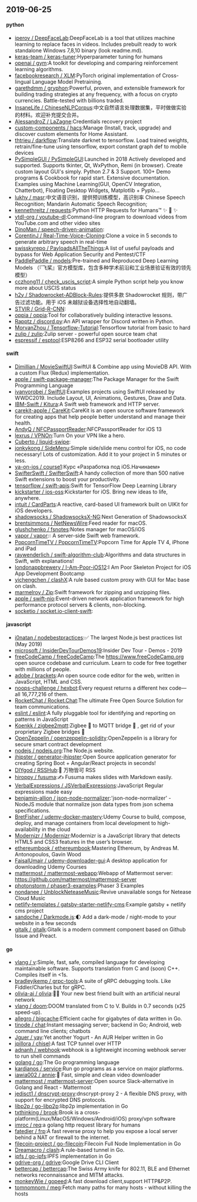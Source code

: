 ## 2019-06-25

#### python
* [iperov / DeepFaceLab](https://github.com/iperov/DeepFaceLab):DeepFaceLab is a tool that utilizes machine learning to replace faces in videos. Includes prebuilt ready to work standalone Windows 7,8,10 binary (look readme.md).
* [keras-team / keras-tuner](https://github.com/keras-team/keras-tuner):Hyperparameter tuning for humans
* [openai / gym](https://github.com/openai/gym):A toolkit for developing and comparing reinforcement learning algorithms.
* [facebookresearch / XLM](https://github.com/facebookresearch/XLM):PyTorch original implementation of Cross-lingual Language Model Pretraining.
* [garethdmm / gryphon](https://github.com/garethdmm/gryphon):Powerful, proven, and extensible framework for building trading strategies at any frequency, with a focus on crypto currencies. Battle-tested with billions traded.
* [InsaneLife / ChineseNLPCorpus](https://github.com/InsaneLife/ChineseNLPCorpus):中文自然语言处理数据集，平时做做实验的材料。欢迎补充提交合并。
* [AlessandroZ / LaZagne](https://github.com/AlessandroZ/LaZagne):Credentials recovery project
* [custom-components / hacs](https://github.com/custom-components/hacs):Manage (Install, track, upgrade) and discover custom elements for Home Assistant.
* [thtrieu / darkflow](https://github.com/thtrieu/darkflow):Translate darknet to tensorflow. Load trained weights, retrain/fine-tune using tensorflow, export constant graph def to mobile devices
* [PySimpleGUI / PySimpleGUI](https://github.com/PySimpleGUI/PySimpleGUI):Launched in 2018 Actively developed and supported. Supports tkinter, Qt, WxPython, Remi (in browser). Create custom layout GUI's simply. Python 2.7 & 3 Support. 100+ Demo programs & Cookbook for rapid start. Extensive documentation. Examples using Machine Learning(GUI, OpenCV Integration, Chatterbot), Floating Desktop Widgets, Matplotlib + Pyplo…
* [lukhy / masr](https://github.com/lukhy/masr):中文语音识别，提供预训练模型，高识别率 Chinese Speech Recognition; Mandarin Automatic Speech Recognition;
* [kennethreitz / requests](https://github.com/kennethreitz/requests):Python HTTP Requests for Humans™
✨
🍰
✨
* [ytdl-org / youtube-dl](https://github.com/ytdl-org/youtube-dl):Command-line program to download videos from YouTube.com and other video sites
* [DinoMan / speech-driven-animation](https://github.com/DinoMan/speech-driven-animation):
* [CorentinJ / Real-Time-Voice-Cloning](https://github.com/CorentinJ/Real-Time-Voice-Cloning):Clone a voice in 5 seconds to generate arbitrary speech in real-time
* [swisskyrepo / PayloadsAllTheThings](https://github.com/swisskyrepo/PayloadsAllTheThings):A list of useful payloads and bypass for Web Application Security and Pentest/CTF
* [PaddlePaddle / models](https://github.com/PaddlePaddle/models):Pre-trained and Reproduced Deep Learning Models （『飞桨』官方模型库，包含多种学术前沿和工业场景验证有效的领先模型）
* [cczhong11 / check_uscis_script](https://github.com/cczhong11/check_uscis_script):A simple Python script help you know more about USCIS status
* [h2y / Shadowrocket-ADBlock-Rules](https://github.com/h2y/Shadowrocket-ADBlock-Rules):提供多款 Shadowrocket 规则，带广告过滤功能。用于 iOS 未越狱设备选择性地自动翻墙。
* [STVIR / Grid-R-CNN](https://github.com/STVIR/Grid-R-CNN):
* [oppia / oppia](https://github.com/oppia/oppia):Tool for collaboratively building interactive lessons.
* [Rapptz / discord.py](https://github.com/Rapptz/discord.py):An API wrapper for Discord written in Python.
* [MorvanZhou / Tensorflow-Tutorial](https://github.com/MorvanZhou/Tensorflow-Tutorial):Tensorflow tutorial from basic to hard
* [zulip / zulip](https://github.com/zulip/zulip):Zulip server - powerful open source team chat
* [espressif / esptool](https://github.com/espressif/esptool):ESP8266 and ESP32 serial bootloader utility

#### swift
* [Dimillian / MovieSwiftUI](https://github.com/Dimillian/MovieSwiftUI):SwiftUI & Combine app using MovieDB API. With a custom Flux (Redux) implementation.
* [apple / swift-package-manager](https://github.com/apple/swift-package-manager):The Package Manager for the Swift Programming Language
* [ivanvorobei / SwiftUI](https://github.com/ivanvorobei/SwiftUI):Examples projects using SwiftUI released by WWDC2019. Include Layout, UI, Animations, Gestures, Draw and Data.
* [IBM-Swift / Kitura](https://github.com/IBM-Swift/Kitura):A Swift web framework and HTTP server.
* [carekit-apple / CareKit](https://github.com/carekit-apple/CareKit):CareKit is an open source software framework for creating apps that help people better understand and manage their health.
* [AndyQ / NFCPassportReader](https://github.com/AndyQ/NFCPassportReader):NFCPassportReader for iOS 13
* [lexrus / VPNOn](https://github.com/lexrus/VPNOn):Turn On your VPN like a hero.
* [Cuberto / liquid-swipe](https://github.com/Cuberto/liquid-swipe):
* [jonkykong / SideMenu](https://github.com/jonkykong/SideMenu):Simple side/slide menu control for iOS, no code necessary! Lots of customization. Add it to your project in 5 minutes or less.
* [ya-on-ios / course1](https://github.com/ya-on-ios/course1):Курс «Разработка под iOS.Начинаем»
* [SwifterSwift / SwifterSwift](https://github.com/SwifterSwift/SwifterSwift):A handy collection of more than 500 native Swift extensions to boost your productivity.
* [tensorflow / swift-apis](https://github.com/tensorflow/swift-apis):Swift for TensorFlow Deep Learning Library
* [kickstarter / ios-oss](https://github.com/kickstarter/ios-oss):Kickstarter for iOS. Bring new ideas to life, anywhere.
* [intuit / CardParts](https://github.com/intuit/CardParts):A reactive, card-based UI framework built on UIKit for iOS developers.
* [shadowsocks / ShadowsocksX-NG](https://github.com/shadowsocks/ShadowsocksX-NG):Next Generation of ShadowsocksX
* [brentsimmons / NetNewsWire](https://github.com/brentsimmons/NetNewsWire):Feed reader for macOS.
* [glushchenko / fsnotes](https://github.com/glushchenko/fsnotes):Notes manager for macOS/iOS
* [vapor / vapor](https://github.com/vapor/vapor):💧
A server-side Swift web framework.
* [PopcornTimeTV / PopcornTimeTV](https://github.com/PopcornTimeTV/PopcornTimeTV):Popcorn Time for Apple TV 4, iPhone and iPad
* [raywenderlich / swift-algorithm-club](https://github.com/raywenderlich/swift-algorithm-club):Algorithms and data structures in Swift, with explanations!
* [londonappbrewery / I-Am-Poor-iOS12](https://github.com/londonappbrewery/I-Am-Poor-iOS12):I Am Poor Skeleton Project for iOS App Development Bootcamp
* [yichengchen / clashX](https://github.com/yichengchen/clashX):A rule based custom proxy with GUI for Mac base on clash.
* [marmelroy / Zip](https://github.com/marmelroy/Zip):Swift framework for zipping and unzipping files.
* [apple / swift-nio](https://github.com/apple/swift-nio):Event-driven network application framework for high performance protocol servers & clients, non-blocking.
* [socketio / socket.io-client-swift](https://github.com/socketio/socket.io-client-swift):

#### javascript
* [i0natan / nodebestpractices](https://github.com/i0natan/nodebestpractices):✅
The largest Node.js best practices list (May 2019)
* [microsoft / InsiderDevTourDemos19](https://github.com/microsoft/InsiderDevTourDemos19):Insider Dev Tour - Demos - 2019
* [freeCodeCamp / freeCodeCamp](https://github.com/freeCodeCamp/freeCodeCamp):The https://www.freeCodeCamp.org open source codebase and curriculum. Learn to code for free together with millions of people.
* [adobe / brackets](https://github.com/adobe/brackets):An open source code editor for the web, written in JavaScript, HTML and CSS.
* [noops-challenge / hexbot](https://github.com/noops-challenge/hexbot):Every request returns a different hex code—all 16,777,216 of them.
* [RocketChat / Rocket.Chat](https://github.com/RocketChat/Rocket.Chat):The ultimate Free Open Source Solution for team communications.
* [eslint / eslint](https://github.com/eslint/eslint):A fully pluggable tool for identifying and reporting on patterns in JavaScript
* [Koenkk / zigbee2mqtt](https://github.com/Koenkk/zigbee2mqtt):Zigbee
🐝
to MQTT bridge
🌉
, get rid of your proprietary Zigbee bridges
🔨
* [OpenZeppelin / openzeppelin-solidity](https://github.com/OpenZeppelin/openzeppelin-solidity):OpenZeppelin is a library for secure smart contract development
* [nodejs / nodejs.org](https://github.com/nodejs/nodejs.org):The Node.js website.
* [jhipster / generator-jhipster](https://github.com/jhipster/generator-jhipster):Open Source application generator for creating Spring Boot + Angular/React projects in seconds!
* [DIYgod / RSSHub](https://github.com/DIYgod/RSSHub):🍰
万物皆可 RSS
* [hiroppy / fusuma](https://github.com/hiroppy/fusuma):✍️
Fusuma makes slides with Markdown easily.
* [VerbalExpressions / JSVerbalExpressions](https://github.com/VerbalExpressions/JSVerbalExpressions):JavaScript Regular expressions made easy
* [benjamin-allion / json-node-normalizer](https://github.com/benjamin-allion/json-node-normalizer):'json-node-normalizer' - NodeJS module that normalize json data types from json schema specifications.
* [BretFisher / udemy-docker-mastery](https://github.com/BretFisher/udemy-docker-mastery):Udemy Course to build, compose, deploy, and manage containers from local development to high-availability in the cloud
* [Modernizr / Modernizr](https://github.com/Modernizr/Modernizr):Modernizr is a JavaScript library that detects HTML5 and CSS3 features in the user’s browser.
* [ethereumbook / ethereumbook](https://github.com/ethereumbook/ethereumbook):Mastering Ethereum, by Andreas M. Antonopoulos, Gavin Wood
* [FaisalUmair / udemy-downloader-gui](https://github.com/FaisalUmair/udemy-downloader-gui):A desktop application for downloading Udemy Courses
* [mattermost / mattermost-webapp](https://github.com/mattermost/mattermost-webapp):Webapp of Mattermost server: https://github.com/mattermost/mattermost-server
* [photonstorm / phaser3-examples](https://github.com/photonstorm/phaser3-examples):Phaser 3 Examples
* [nondanee / UnblockNeteaseMusic](https://github.com/nondanee/UnblockNeteaseMusic):Revive unavailable songs for Netease Cloud Music
* [netlify-templates / gatsby-starter-netlify-cms](https://github.com/netlify-templates/gatsby-starter-netlify-cms):Example gatsby + netlify cms project
* [sandoche / Darkmode.js](https://github.com/sandoche/Darkmode.js):🌓
Add a dark-mode / night-mode to your website in a few seconds
* [gitalk / gitalk](https://github.com/gitalk/gitalk):Gitalk is a modern comment component based on Github Issue and Preact.

#### go
* [vlang / v](https://github.com/vlang/v):Simple, fast, safe, compiled language for developing maintainable software. Supports translation from C and (soon) C++. Compiles itself in <1s.
* [bradleyjkemp / grpc-tools](https://github.com/bradleyjkemp/grpc-tools):A suite of gRPC debugging tools. Like Fiddler/Charles but for gRPC.
* [olivia-ai / olivia](https://github.com/olivia-ai/olivia):💁‍♀
️Your new best friend built with an artificial neural network
* [vlang / doom](https://github.com/vlang/doom):DOOM translated from C to V. Builds in 0.7 seconds (x25 speed-up).
* [allegro / bigcache](https://github.com/allegro/bigcache):Efficient cache for gigabytes of data written in Go.
* [tinode / chat](https://github.com/tinode/chat):Instant messaging server; backend in Go; Android, web command line clients; chatbots
* [Jguer / yay](https://github.com/Jguer/yay):Yet another Yogurt - An AUR Helper written in Go
* [jpillora / chisel](https://github.com/jpillora/chisel):A fast TCP tunnel over HTTP
* [adnanh / webhook](https://github.com/adnanh/webhook):webhook is a lightweight incoming webhook server to run shell commands
* [golang / go](https://github.com/golang/go):The Go programming language
* [kardianos / service](https://github.com/kardianos/service):Run go programs as a service on major platforms.
* [iawia002 / annie](https://github.com/iawia002/annie):👾
Fast, simple and clean video downloader
* [mattermost / mattermost-server](https://github.com/mattermost/mattermost-server):Open source Slack-alternative in Golang and React - Mattermost
* [jedisct1 / dnscrypt-proxy](https://github.com/jedisct1/dnscrypt-proxy):dnscrypt-proxy 2 - A flexible DNS proxy, with support for encrypted DNS protocols.
* [libp2p / go-libp2p](https://github.com/libp2p/go-libp2p):libp2p implementation in Go
* [txthinking / brook](https://github.com/txthinking/brook):Brook is a cross-platform(Linux/MacOS/Windows/Android/iOS) proxy/vpn software
* [imroc / req](https://github.com/imroc/req):a golang http request library for humans
* [fatedier / frp](https://github.com/fatedier/frp):A fast reverse proxy to help you expose a local server behind a NAT or firewall to the internet.
* [filecoin-project / go-filecoin](https://github.com/filecoin-project/go-filecoin):Filecoin Full Node Implementation in Go
* [Dreamacro / clash](https://github.com/Dreamacro/clash):A rule-based tunnel in Go.
* [ipfs / go-ipfs](https://github.com/ipfs/go-ipfs):IPFS implementation in Go
* [gdrive-org / gdrive](https://github.com/gdrive-org/gdrive):Google Drive CLI Client
* [bettercap / bettercap](https://github.com/bettercap/bettercap):The Swiss Army knife for 802.11, BLE and Ethernet networks reconnaissance and MITM attacks.
* [monkeyWie / gopeed](https://github.com/monkeyWie/gopeed):A fast download client,support HTTP&P2P.
* [tomnomnom / meg](https://github.com/tomnomnom/meg):Fetch many paths for many hosts - without killing the hosts
